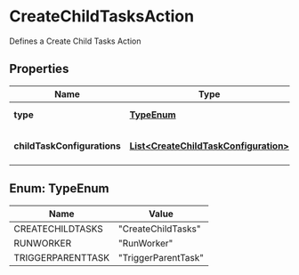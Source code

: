 

# CreateChildTasksAction

Defines a Create Child Tasks Action

## Properties

| Name | Type | Description | Notes |
|------------ | ------------- | ------------- | -------------|
|**type** | [**TypeEnum**](#TypeEnum) | Type name for this Action |  |
|**childTaskConfigurations** | [**List&lt;CreateChildTaskConfiguration&gt;**](CreateChildTaskConfiguration.md) | The Child Task Configurations |  |



## Enum: TypeEnum

| Name | Value |
|---- | -----|
| CREATECHILDTASKS | &quot;CreateChildTasks&quot; |
| RUNWORKER | &quot;RunWorker&quot; |
| TRIGGERPARENTTASK | &quot;TriggerParentTask&quot; |



